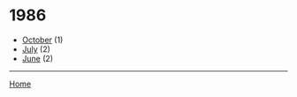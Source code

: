 # 1986

  * [October](./1986-10.md) (1)
  * [July](./1986-07.md) (2)
  * [June](./1986-06.md) (2)

----

[Home](../)
